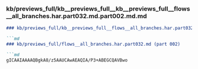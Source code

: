 ### kb/previews_full/kb__previews_full__kb__previews_full__flows__all_branches.har.part032.md.part002.md.md

```md
### kb/previews_full/kb__previews_full__flows__all_branches.har.part032.md.part002.md

```md
### kb/previews_full/flows__all_branches.har.part032.md (part 002)

```md
gICAAIAAAAQBgkA8/z5AAUCAwAEAQIA/P3+ABEGCQAVBwo
```

```

```

```
